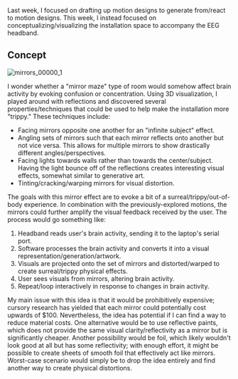 Last week, I focused on drafting up motion designs to generate from/react to motion designs. This week, I instead focused on conceptualizing/visualizing the installation space to accompany the EEG headband.

## Concept

![mirrors_00000_1](https://user-images.githubusercontent.com/7122029/133266984-fea1c5d7-3709-48c3-9b7e-fc556a75e814.png)

I wonder whether a "mirror maze" type of room would somehow affect brain activity by evoking confusion or concentration. Using 3D visualization, I played around with reflections and discovered several properties/techniques that could be used to help make the installation more "trippy." These techniques include:

- Facing mirrors opposite one another for an "infinite subject" effect.
- Angling sets of mirrors such that each mirror reflects onto another but not vice versa. This allows for multiple mirrors to show drastically different angles/perspectives.
- Facing lights towards walls rather than towards the center/subject. Having the light bounce off of the reflections creates interesting visual effects, somewhat similar to generative art.
- Tinting/cracking/warping mirrors for visual distortion.

The goals with this mirror effect are to evoke a bit of a surreal/trippy/out-of-body experience. In combination with the previously-explored motions, the mirrors could further amplify the visual feedback received by the user. The process would go something like:

1. Headband reads user's brain activity, sending it to the laptop's serial port.
2. Software processes the brain activity and converts it into a visual representation/generation/artwork.
3. Visuals are projected onto the set of mirrors and distorted/warped to create surreal/trippy physical effects.
4. User sees visuals from mirrors, altering brain activity.
5. Repeat/loop interactively in response to changes in brain activity.

My main issue with this idea is that it would be prohibitively expensive; cursory research has yielded that each mirror could potentially cost upwards of $100. Nevertheless, the idea has potential if I can find a way to reduce material costs. One alternative would be to use reflective paints, which does not provide the same visual clarity/reflectivity as a mirror but is significantly cheaper. Another possibility would be foil, which likely wouldn't look good at all but has some reflectivity; with enough effort, it might be possible to create sheets of smooth foil that effectively act like mirrors. Worst-case scenario would simply be to drop the idea entirely and find another way to create physical distortions.
